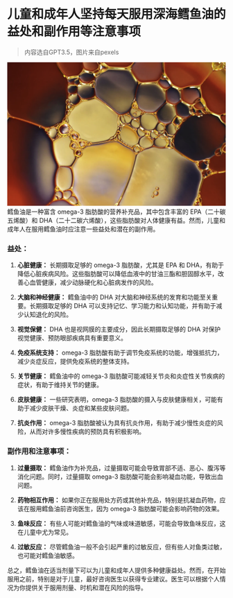 # 儿童和成年人坚持每天服用深海鳕鱼油的益处和副作用等注意事项

> 内容选自GPT3.5，图片来自pexels

![](assets/Pasted%20image%2020230828125126.png)
鳕鱼油是一种富含 omega-3 脂肪酸的营养补充品，其中包含丰富的 EPA（二十碳五烯酸）和 DHA（二十二碳六烯酸），这些脂肪酸对人体健康有益。然而，儿童和成年人在服用鳕鱼油时应注意一些益处和潜在的副作用。

### **益处：**

1. **心脏健康：** 长期摄取足够的 omega-3 脂肪酸，尤其是 EPA 和 DHA，有助于降低心脏疾病风险。这些脂肪酸可以降低血液中的甘油三酯和胆固醇水平，改善心血管健康，减少动脉硬化和心脏病发作的风险。
    
2. **大脑和神经健康：** 鳕鱼油中的 DHA 对大脑和神经系统的发育和功能至关重要。长期摄取足够的 DHA 可以支持记忆、学习能力和认知功能，并有助于减少认知退化的风险。
    
3. **视觉保健：** DHA 也是视网膜的主要成分，因此长期摄取足够的 DHA 对保护视觉健康、预防眼部疾病具有重要意义。
    
4. **免疫系统支持：** omega-3 脂肪酸有助于调节免疫系统的功能，增强抵抗力，减少炎症反应，提供免疫系统的整体支持。
    
5. **关节健康：** 鳕鱼油中的 omega-3 脂肪酸可能减轻关节炎和炎症性关节疾病的症状，有助于维持关节的健康。
    
6. **皮肤健康：** 一些研究表明，omega-3 脂肪酸的摄入与皮肤健康相关，可能有助于减少皮肤干燥、炎症和某些皮肤问题。
    
7. **抗炎作用：** omega-3 脂肪酸被认为具有抗炎作用，有助于减少慢性炎症的风险，从而对许多慢性疾病的预防具有积极影响。

### **副作用和注意事项：**

1. **过量摄取：** 鳕鱼油作为补充品，过量摄取可能会导致胃部不适、恶心、腹泻等消化问题。同时，过量摄取 omega-3 脂肪酸可能会影响凝血功能，导致出血问题。

2. **药物相互作用：** 如果你正在服用处方药或其他补充品，特别是抗凝血药物，应该在服用鳕鱼油前咨询医生，因为 omega-3 脂肪酸可能会影响药物的效果。

3. **鱼味反应：** 有些人可能对鳕鱼油的气味或味道敏感，可能会导致鱼味反应，这在儿童中尤为常见。

4. **过敏反应：** 尽管鳕鱼油一般不会引起严重的过敏反应，但有些人对鱼类过敏，也可能对鳕鱼油敏感。

总之，鳕鱼油在适当剂量下可以为儿童和成年人提供多种健康益处。然而，在开始服用之前，特别是对于儿童，最好咨询医生以获得专业建议。医生可以根据个人情况为你提供关于服用剂量、时机和潜在风险的指导。